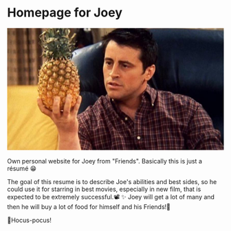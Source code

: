 # Homepage for Joey

![Joe image](https://github.com/DLevkun/homepage/blob/e96e4ce9be24e49202179f057ff382fa838aebb4/Joe.jpg)

Own personal website for Joey from "Friends". Basically this is just a résumé :grin:

The goal of this resume is to describe Joe's abilities and best sides, so he could use it for starring in best movies, especially in new film, that is expected to be extremely successful.:film_projector: :sparkles: Joey will get a lot of many and then he will buy a lot of food for himself and his Friends!:star_struck:

🧙Hocus-pocus!
